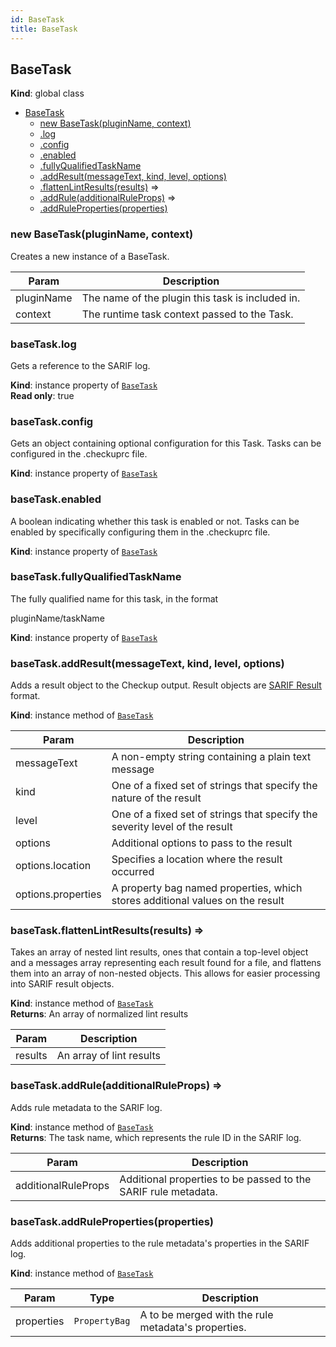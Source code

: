 ```yaml
---
id: BaseTask
title: BaseTask
---
```


<a name="BaseTask"></a>

## BaseTask
**Kind**: global class  

* [BaseTask](#BaseTask)
    * [new BaseTask(pluginName, context)](#new_BaseTask_new)
    * [.log](#BaseTask+log)
    * [.config](#BaseTask+config)
    * [.enabled](#BaseTask+enabled)
    * [.fullyQualifiedTaskName](#BaseTask+fullyQualifiedTaskName)
    * [.addResult(messageText, kind, level, options)](#BaseTask+addResult)
    * [.flattenLintResults(results)](#BaseTask+flattenLintResults) ⇒
    * [.addRule(additionalRuleProps)](#BaseTask+addRule) ⇒
    * [.addRuleProperties(properties)](#BaseTask+addRuleProperties)

<a name="new_BaseTask_new"></a>

### new BaseTask(pluginName, context)
Creates a new instance of a BaseTask.


| Param | Description |
| --- | --- |
| pluginName | The name of the plugin this task is included in. |
| context | The runtime task context passed to the Task. |

<a name="BaseTask+log"></a>

### baseTask.log
Gets a reference to the SARIF log.

**Kind**: instance property of [<code>BaseTask</code>](#BaseTask)  
**Read only**: true  
<a name="BaseTask+config"></a>

### baseTask.config
Gets an object containing optional configuration for this Task. Tasks can be
configured in the .checkuprc file.

**Kind**: instance property of [<code>BaseTask</code>](#BaseTask)  
<a name="BaseTask+enabled"></a>

### baseTask.enabled
A boolean indicating whether this task is enabled or not. Tasks can be
enabled by specifically configuring them in the .checkuprc file.

**Kind**: instance property of [<code>BaseTask</code>](#BaseTask)  
<a name="BaseTask+fullyQualifiedTaskName"></a>

### baseTask.fullyQualifiedTaskName
The fully qualified name for this task, in the format

pluginName/taskName

**Kind**: instance property of [<code>BaseTask</code>](#BaseTask)  
<a name="BaseTask+addResult"></a>

### baseTask.addResult(messageText, kind, level, options)
Adds a result object to the Checkup output. Result objects are [SARIF Result](https://docs.oasis-open.org/sarif/sarif/v2.1.0/csprd01/sarif-v2.1.0-csprd01.html#_Toc10541076) format.

**Kind**: instance method of [<code>BaseTask</code>](#BaseTask)  

| Param | Description |
| --- | --- |
| messageText | A non-empty string containing a plain text message |
| kind | One of a fixed set of strings that specify the nature of the result |
| level | One of a fixed set of strings that specify the severity level of the result |
| options | Additional options to pass to the result |
| options.location | Specifies a location where the result occurred |
| options.properties | A property bag named properties, which stores additional values on the result |

<a name="BaseTask+flattenLintResults"></a>

### baseTask.flattenLintResults(results) ⇒
Takes an array of nested lint results, ones that contain a top-level object and a messages array representing
each result found for a file, and flattens them into an array of non-nested objects. This allows for easier
processing into SARIF result objects.

**Kind**: instance method of [<code>BaseTask</code>](#BaseTask)  
**Returns**: An array of normalized lint results  

| Param | Description |
| --- | --- |
| results | An array of lint results |

<a name="BaseTask+addRule"></a>

### baseTask.addRule(additionalRuleProps) ⇒
Adds rule metadata to the SARIF log.

**Kind**: instance method of [<code>BaseTask</code>](#BaseTask)  
**Returns**: The task name, which represents the rule ID in the SARIF log.  

| Param | Description |
| --- | --- |
| additionalRuleProps | Additional properties to be passed to the SARIF rule metadata. |

<a name="BaseTask+addRuleProperties"></a>

### baseTask.addRuleProperties(properties)
Adds additional properties to the rule metadata's properties in the SARIF log.

**Kind**: instance method of [<code>BaseTask</code>](#BaseTask)  

| Param | Type | Description |
| --- | --- | --- |
| properties | <code>PropertyBag</code> | A  to be merged with the rule metadata's properties. |


